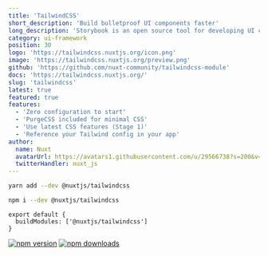 ```yaml
---
title: 'TailwindCSS'
short_description: 'Build bulletproof UI components faster'
long_description: 'Storybook is an open source tool for developing UI components in isolation. It makes building stunning UIs organized and efficient.'
category: ui-framework
position: 30
logo: 'https://tailwindcss.nuxtjs.org/icon.png'
image: 'https://tailwindcss.nuxtjs.org/preview.png'
github: 'https://github.com/nuxt-community/tailwindcss-module'
docs: 'https://tailwindcss.nuxtjs.org/'
slug: 'tailwindcss'
latest: true
featured: true
features:
  - 'Zero configuration to start'
  - 'PurgeCSS included for minimal CSS'
  - 'Use latest CSS features (Stage 1)'
  - 'Reference your Tailwind config in your app'
author:
  name: Nuxt
  avatarUrl: https://avatars1.githubusercontent.com/u/29566738?s=200&v=4
  twitterHandler: nuxt_js
---
```


<code-group>
<code-block label="Yarn" active>

```bash
yarn add --dev @nuxtjs/tailwindcss
```

  </code-block>
  <code-block label="NPM">

```bash
npm i --dev @nuxtjs/tailwindcss
```

  </code-block>
</code-group>

```js{}[nuxt.config.js]
export default {
  buildModules: ['@nuxtjs/tailwindcss']
}
```

<docs-button :docs="docs"></docs-button>

<base-author :author="author"></base-author>

<div class="flex mt-4 space-x-2">
  <a href="https://npmjs.com/package/@nuxtjs/tailwindcss" rel="nofollow"><img src="https://camo.githubusercontent.com/3812a9ff3b6fb92a8a7eaea07f8b8e55df55da0f/68747470733a2f2f696d672e736869656c64732e696f2f6e706d2f762f406e7578746a732f7461696c77696e646373732f6c61746573742e737667" alt="npm version" data-canonical-src="https://img.shields.io/npm/v/@nuxtjs/tailwindcss/latest.svg" style="max-width:100%;"></a> 
  <a href="https://npmjs.com/package/@nuxtjs/tailwindcss" rel="nofollow"><img src="https://camo.githubusercontent.com/942f0844974e1a166a9095f4f91ae82d2646ccae/68747470733a2f2f696d672e736869656c64732e696f2f6e706d2f64742f406e7578746a732f7461696c77696e646373732e737667" alt="npm downloads" data-canonical-src="https://img.shields.io/npm/dt/@nuxtjs/tailwindcss.svg" style="max-width:100%;"></a>
</div>
